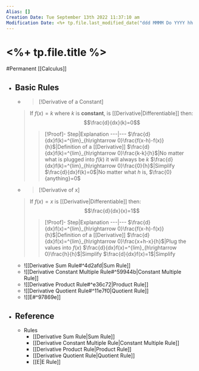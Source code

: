 ```yaml
---
Alias: []
Creation Date: Tue September 13th 2022 11:37:10 am 
Modification Date: <%+ tp.file.last_modified_date("ddd MMMM Do YYYY hh:mm:ss a") %>
---
```

# <%+ tp.file.title %>
#Permanent [[Calculus]]

- ## Basic Rules
  
  - > [!Derivative of a Constant]
  > If $f(x)=k$ where $k$ is **constant**, is [[Derivative|Differentiable]] then:
  > $$\frac{d}{dx}(k)=0$$
  > > [!Proof]-
  > > Step|Explanation
  > > ---|---
  > > $\frac{d}{dx}f(k)=^{lim}_{h\rightarrow 0}\frac{f(x-h)-f(x)}{h}$|Definition of a [[Derivative]]
  > > $\frac{d}{dx}f(k)=^{lim}_{h\rightarrow 0}\frac{k-k}{h}$|No matter what is plugged into $f(k)$ it will always be $k$
  > > $\frac{d}{dx}f(k)=^{lim}_{h\rightarrow 0}\frac{0}{h}$|Simplify
  > > $\frac{d}{dx}f(k)=0$|No matter what $h$ is, $\frac{0}{anything}=0$
  
  - > [!Derivative of x]
  > If $f(x)=x$ is [[Derivative|Differentiable]] then:
  > $$\frac{d}{dx}(x)=1$$
  > > [!Proof]-
  > > Step|Explanation
  > > ---|---
  > > $\frac{d}{dx}f(x)=^{lim}_{h\rightarrow 0}\frac{f(x-h)-f(x)}{h}$|Definition of a [[Derivative]]
  > > $\frac{d}{dx}f(x)=^{lim}_{h\rightarrow 0}\frac{x+h-x}{h}$|Plug the values into $f(x)$
  > > $\frac{d}{dx}f(x)=^{lim}_{h\rightarrow 0}\frac{h}{h}$|Simplify
  > > $\frac{d}{dx}f(x)=1$|Simplify
  
  - ![[Derivative Sum Rule#^4d2afd|Sum Rule]]
  - ![[Derivative Constant Multiple Rule#^59944b|Constant Multiple Rule]]
  - ![[Derivative Product Rule#^e36c72|Product Rule]]
  - ![[Derivative Quotient Rule#^11e7f0|Quotient Rule]]
  - ![[E#^97869e]]
- ## Reference
	- Rules
		- [[Derivative Sum Rule|Sum Rule]]
		- [[Derivative Constant Multiple Rule|Constant Multiple Rule]]
		- [[Derivative Product Rule|Product Rule]]
		- [[Derivative Quotient Rule|Quotient Rule]]
		- [[E|E Rule]]
